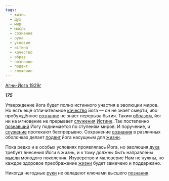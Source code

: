 ```yaml
---
tags:
  - жизнь
  - Дух
  - мир
  - мысль
  - сознание
  - рука
  - условие
  - истина
  - качество
  - образ
  - познание
  - подвиг
  - служение
---
```

[Агни-Йога 1929г](https://127.0.0.1:4002/agni/1929)

___175___

Утверждение йога будет полно истинного участия в эволюции миров. Но есть ещё отличительное [качество](../../../tags/#качество) йога — он не знает смерти, ибо пробуждённое [сознание](../../../tags/#сознание) не знает перерыва бытия. Таким [образом](../../../tags/#образ), йог ни на мгновение не прерывает [служения](../../../tags/#[служение](../../../tags/#служение)) [Истине](../../../tags/#истина). Так постепенно [познавший](../../../tags/#познание) Йогу поднимается по ступеням миров. И поручение, и [служение](../../../tags/#служение) протекают беспрерывно. Сохранение [сознания](../../../tags/#сознание) в различных оболочках делает [подвиг](../../../tags/#подвиг) йога насущным для [жизни](../../../tags/#жизнь).   

Пока редко и в особых условиях проявлялась Йога, но эволюция [духа](../../../tags/#Дух) требует внесения Йоги в жизнь, и к тому должны быть направлены [мысли](../../../tags/#мысль) молодого поколения. Изуверство и маловерие Нам не нужны, но каждое здоровое преображение [жизни](../../../tags/#жизнь) будет замечено и поддержано.   

Никогда негодные [руки](../../../tags/#рука) не овладеют ключами высшего [познания](../../../tags/#познание).